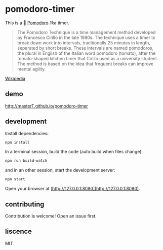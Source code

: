 # pomodoro-timer

This is a 🍅 [Pomodoro](http://pomodorotechnique.com/) _like_ timer.

> The Pomodoro Technique is a time management method developed by Francesco Cirillo in the late 1980s. The technique uses a timer to break down work into intervals, traditionally 25 minutes in length, separated by short breaks. These intervals are named pomodoros, the plural in English of the Italian word pomodoro (tomato), after the tomato-shaped kitchen timer that Cirillo used as a university student. The method is based on the idea that frequent breaks can improve mental agility.

[Wikipedia](https://en.wikipedia.org/wiki/Pomodoro_Technique)


## demo

http://masterT.github.io/pomodoro-timer

## development

Install dependencies:

```bash
npm install
```

In a terminal session, build the code (auto build when files change):

```bash
npm run build-watch
```

and in an other session, start the development server:

```bash
npm start
```

Open your browser at [http://127.0.0.1:8080](http://127.0.0.1:8080).


## contributing

Contribution is welcome! Open an issue first.


## liscence

MIT
